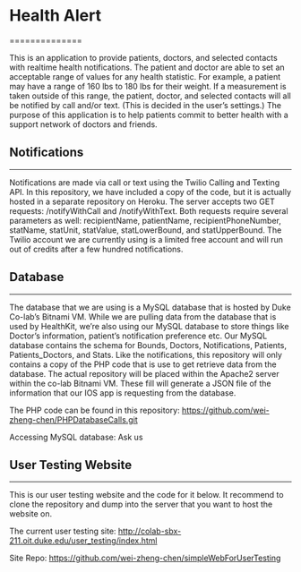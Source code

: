 # Health Alert
==============

This is an application to provide patients, doctors, and selected contacts with realtime health notifications. The patient and doctor are able to set an acceptable range of values for any health statistic. For example, a patient may have a range of 160 lbs to 180 lbs for their weight. If a measurement is taken outside of this range, the patient, doctor, and selected contacts will all be notified by call and/or text. (This is decided in the user’s settings.) The purpose of this application is to help patients commit to better health with a support network of doctors and friends.


## Notifications
----------------

Notifications are made via call or text using the Twilio Calling and Texting API. In this repository, we have included a copy of the code, but it is actually hosted in a separate repository on Heroku. The server accepts two GET requests: /notifyWithCall and /notifyWithText. Both requests require several parameters as well: recipientName, patientName, recipientPhoneNumber, statName, statUnit, statValue, statLowerBound, and statUpperBound. The Twilio account we are currently using is a limited free account and will run out of credits after a few hundred notifications.

## Database
----------------

The database that we are using is a MySQL database that is hosted by Duke Co-lab’s Bitnami VM. While we are pulling data from the database that is used by HealthKit, we’re also using our MySQL database to store things like Doctor’s information, patient’s notification preference etc. Our MySQL database contains the schema for Bounds, Doctors, Notifications, Patients, Patients_Doctors, and Stats. Like the notifications, this repository will only contains a copy of the PHP code that is use to get retrieve data from the database. The actual repository will be placed within the Apache2 server within the co-lab Bitnami VM. These fill will generate a JSON file of the information that our IOS app is requesting from the database. 

The PHP code can be found in this repository: https://github.com/wei-zheng-chen/PHPDatabaseCalls.git

Accessing MySQL database: Ask us


## User Testing Website
----------------------------------
This is our user testing website and the code for it below. It recommend to clone the repository and dump into the server that you want to host the website on. 

The current user testing site: http://colab-sbx-211.oit.duke.edu/user_testing/index.html

Site Repo: https://github.com/wei-zheng-chen/simpleWebForUserTesting


